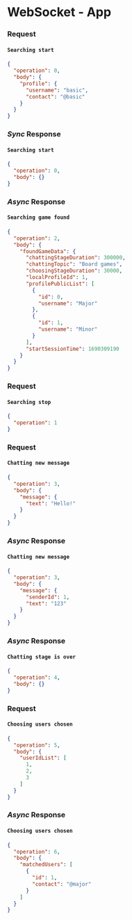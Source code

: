 # WebSocket - App

### Request
#### `Searching start`
```json
{
  "operation": 0,
  "body": {
    "profile": {
      "username": "basic",
      "contact": "@basic"
    }
  }
}
```

### *Sync* Response
#### `Searching start`
```json
{
  "operation": 0,
  "body": {}
}
```

### *Async* Response
#### `Searching game found`
```json
{
  "operation": 2,
  "body": {
    "foundGameData": {
      "chattingStageDuration": 300000,
      "chattingTopic": "Board games",
      "choosingStageDuration": 30000,
      "localProfileId": 1,
      "profilePublicList": [
        {
          "id": 0,
          "username": "Major"
        },
        {
          "id": 1,
          "username": "Minor"
        }
      ],
      "startSessionTime": 1690309190
    }
  }
}
```

### Request
#### `Searching stop`
```json
{
  "operation": 1
}
```

### Request
#### `Chatting new message`
```json
{
  "operation": 3,
  "body": {
    "message": {
      "text": "Hello!"
    }
  }
}
```

### *Async* Response
#### `Chatting new message`
```json
{
  "operation": 3,
  "body": {
    "message": {
      "senderId": 1,
      "text": "123"
    }
  }
}
```

### *Async* Response
#### `Chatting stage is over`
```json
{
  "operation": 4,
  "body": {}
}
```

### Request
#### `Choosing users chosen`
```json
{
  "operation": 5,
  "body": {
    "userIdList": [
      1,
      2,
      3
    ]
  }
}
```

### *Async* Response
#### `Choosing users chosen`
```json
{
  "operation": 6,
  "body": {
    "matchedUsers": [
      {
        "id": 1,
        "contact": "@major"
      }
    ]
  }
}
```